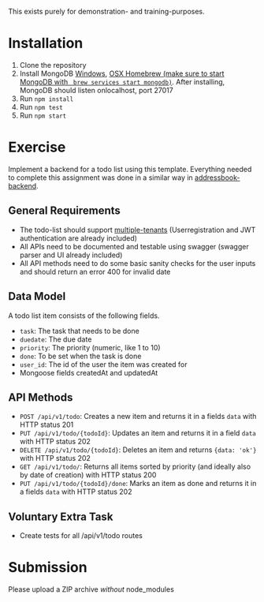 This exists purely for demonstration- and training-purposes.

# Installation

1. Clone the repository
2. Install MongoDB [Windows](https://docs.mongodb.com/manual/tutorial/install-mongodb-on-windows/), [OSX Homebrew (make sure to start MongoDB with ` brew services start mongodb)`](https://docs.mongodbcom/manual/tutorial/install-mongodb-on-os-x/#install-mongodb-community-edition-with-homebrew). After installing, MongoDB should listen onlocalhost,  port 27017
3. Run `npm install`
4. Run `npm test`
5. Run `npm start`

# Exercise
Implement a backend for a todo list using this template.
Everything needed to complete this assignment was done in a similar way in [addressbook-backend](https://github.com/danielkhan/addressbook-backend/blob/master/README.md).

## General Requirements
* The todo-list should support [multiple-tenants](https://en.wikipedia.org/wiki/Multitenancy) (Userregistration and JWT authentication are already included)
* All APIs need to be documented and testable using swagger (swagger parser and UI already included)
* All API methods need to do some basic sanity checks for the user inputs and should return an error 400 for invalid date

## Data Model
A todo list item consists of the following fields. 
* `task`: The task that needs to be done
* `duedate`: The due date
* `priority`: The priority (numeric, like 1 to 10)
* `done`: To be set when the task is done
* `user_id`: The id of the user the item was created for
* Mongoose fields createdAt and updatedAt

## API Methods
* `POST /api/v1/todo`: Creates a new item and returns it in a fields `data` with HTTP status 201
* `PUT /api/v1/todo/{todoId}`: Updates an item and returns it in a field `data` with HTTP status 202
* `DELETE /api/v1/todo/{todoId}`: Deletes an item and returns `{data: 'ok'}` with HTTP status 202
* `GET /api/v1/todo/`: Returns all items sorted by priority (and ideally also by date of creation) with HTTP status 200
* `PUT /api/v1/todo/{todoId}/done`: Marks an item as done and returns it in a fields `data` with HTTP status 202

## Voluntary Extra Task
* Create tests for all /api/v1/todo routes

# Submission
Please upload a ZIP archive _without_ node_modules